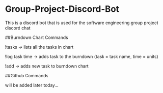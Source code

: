 # Group-Project-Discord-Bot
This is a discord bot that is used for the software engineering group project discord chat

##Burndown Chart Commands

!tasks -> lists all the tasks in chart

!log task time -> adds task to the burndown (task = task name, time = units)

!add -> adds new task to burndown chart

##Github Commands

will be added later today...
